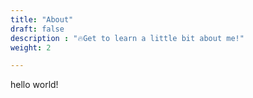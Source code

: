```yaml
---
title: "About"
draft: false
description : "🔥Get to learn a little bit about me!"
weight: 2

---
```

hello world!